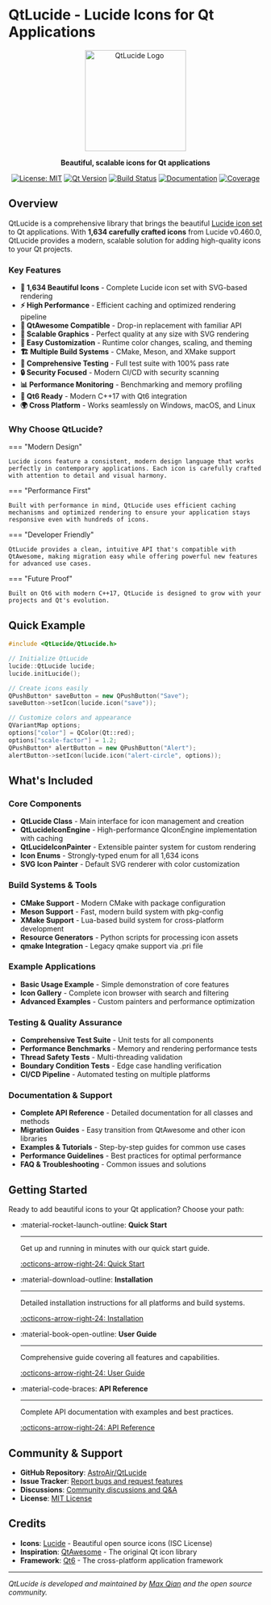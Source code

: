 # QtLucide - Lucide Icons for Qt Applications

<div align="center">
  <img src="https://raw.githubusercontent.com/AstroAir/QtLucide/master/resources/logo.png" alt="QtLucide Logo" width="200"/>

  **Beautiful, scalable icons for Qt applications**

  [![License: MIT](https://img.shields.io/badge/License-MIT-yellow.svg)](https://opensource.org/licenses/MIT)
  [![Qt Version](https://img.shields.io/badge/Qt-6.0%2B-green.svg)](https://www.qt.io/)
  [![Build Status](https://github.com/AstroAir/QtLucide/workflows/CI/badge.svg)](https://github.com/AstroAir/QtLucide/actions)
  [![Documentation](https://img.shields.io/badge/docs-latest-blue.svg)](https://astroair.github.io/QtLucide/)
  [![Coverage](https://codecov.io/gh/AstroAir/QtLucide/branch/master/graph/badge.svg)](https://codecov.io/gh/AstroAir/QtLucide)
</div>

## Overview

QtLucide is a comprehensive library that brings the beautiful [Lucide icon set](https://lucide.dev/) to Qt applications. With **1,634 carefully crafted icons** from Lucide v0.460.0, QtLucide provides a modern, scalable solution for adding high-quality icons to your Qt projects.

### Key Features

- **🎨 1,634 Beautiful Icons** - Complete Lucide icon set with SVG-based rendering
- **⚡ High Performance** - Efficient caching and optimized rendering pipeline
- **🔧 QtAwesome Compatible** - Drop-in replacement with familiar API
- **📱 Scalable Graphics** - Perfect quality at any size with SVG rendering
- **🎯 Easy Customization** - Runtime color changes, scaling, and theming
- **🏗️ Multiple Build Systems** - CMake, Meson, and XMake support
- **🧪 Comprehensive Testing** - Full test suite with 100% pass rate
- **🔒 Security Focused** - Modern CI/CD with security scanning
- **📊 Performance Monitoring** - Benchmarking and memory profiling
- **🚀 Qt6 Ready** - Modern C++17 with Qt6 integration
- **🌍 Cross Platform** - Works seamlessly on Windows, macOS, and Linux

### Why Choose QtLucide?

=== "Modern Design"

    Lucide icons feature a consistent, modern design language that works perfectly in contemporary applications. Each icon is carefully crafted with attention to detail and visual harmony.

=== "Performance First"

    Built with performance in mind, QtLucide uses efficient caching mechanisms and optimized rendering to ensure your application stays responsive even with hundreds of icons.

=== "Developer Friendly"

    QtLucide provides a clean, intuitive API that's compatible with QtAwesome, making migration easy while offering powerful new features for advanced use cases.

=== "Future Proof"

    Built on Qt6 with modern C++17, QtLucide is designed to grow with your projects and Qt's evolution.

## Quick Example

```cpp
#include <QtLucide/QtLucide.h>

// Initialize QtLucide
lucide::QtLucide lucide;
lucide.initLucide();

// Create icons easily
QPushButton* saveButton = new QPushButton("Save");
saveButton->setIcon(lucide.icon("save"));

// Customize colors and appearance
QVariantMap options;
options["color"] = QColor(Qt::red);
options["scale-factor"] = 1.2;
QPushButton* alertButton = new QPushButton("Alert");
alertButton->setIcon(lucide.icon("alert-circle", options));
```

## What's Included

### Core Components

- **QtLucide Class** - Main interface for icon management and creation
- **QtLucideIconEngine** - High-performance QIconEngine implementation with caching
- **QtLucideIconPainter** - Extensible painter system for custom rendering
- **Icon Enums** - Strongly-typed enum for all 1,634 icons
- **SVG Icon Painter** - Default SVG renderer with color customization

### Build Systems & Tools

- **CMake Support** - Modern CMake with package configuration
- **Meson Support** - Fast, modern build system with pkg-config
- **XMake Support** - Lua-based build system for cross-platform development
- **Resource Generators** - Python scripts for processing icon assets
- **qmake Integration** - Legacy qmake support via .pri file

### Example Applications

- **Basic Usage Example** - Simple demonstration of core features
- **Icon Gallery** - Complete icon browser with search and filtering
- **Advanced Examples** - Custom painters and performance optimization

### Testing & Quality Assurance

- **Comprehensive Test Suite** - Unit tests for all components
- **Performance Benchmarks** - Memory and rendering performance tests
- **Thread Safety Tests** - Multi-threading validation
- **Boundary Condition Tests** - Edge case handling verification
- **CI/CD Pipeline** - Automated testing on multiple platforms

### Documentation & Support

- **Complete API Reference** - Detailed documentation for all classes and methods
- **Migration Guides** - Easy transition from QtAwesome and other icon libraries
- **Examples & Tutorials** - Step-by-step guides for common use cases
- **Performance Guidelines** - Best practices for optimal performance
- **FAQ & Troubleshooting** - Common issues and solutions

## Getting Started

Ready to add beautiful icons to your Qt application? Choose your path:

<div class="grid cards" markdown>

- :material-rocket-launch-outline: **Quick Start**

  ***

  Get up and running in minutes with our quick start guide.

  [:octicons-arrow-right-24: Quick Start](getting-started/quick-start.md)

- :material-download-outline: **Installation**

  ***

  Detailed installation instructions for all platforms and build systems.

  [:octicons-arrow-right-24: Installation](getting-started/installation.md)

- :material-book-open-outline: **User Guide**

  ***

  Comprehensive guide covering all features and capabilities.

  [:octicons-arrow-right-24: User Guide](user-guide/index.md)

- :material-code-braces: **API Reference**

  ***

  Complete API documentation with examples and best practices.

  [:octicons-arrow-right-24: API Reference](api/index.md)

</div>

## Community & Support

- **GitHub Repository**: [AstroAir/QtLucide](https://github.com/AstroAir/QtLucide)
- **Issue Tracker**: [Report bugs and request features](https://github.com/AstroAir/QtLucide/issues)
- **Discussions**: [Community discussions and Q&A](https://github.com/AstroAir/QtLucide/discussions)
- **License**: [MIT License](https://github.com/AstroAir/QtLucide/blob/master/LICENSE)

## Credits

- **Icons**: [Lucide](https://lucide.dev/) - Beautiful open source icons (ISC License)
- **Inspiration**: [QtAwesome](https://github.com/gamecreature/QtAwesome) - The original Qt icon library
- **Framework**: [Qt6](https://www.qt.io/) - The cross-platform application framework

---

_QtLucide is developed and maintained by [Max Qian](https://github.com/AstroAir) and the open source community._
